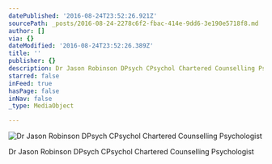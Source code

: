 ```yaml
---
datePublished: '2016-08-24T23:52:26.921Z'
sourcePath: _posts/2016-08-24-2278c6f2-fbac-414e-9dd6-3e190e5718f8.md
author: []
via: {}
dateModified: '2016-08-24T23:52:26.389Z'
title: ''
publisher: {}
description: Dr Jason Robinson DPsych CPsychol Chartered Counselling Psychologist
starred: false
inFeed: true
hasPage: false
inNav: false
_type: MediaObject

---
```

![Dr Jason Robinson DPsych CPsychol Chartered Counselling Psychologist ](https://the-grid-user-content.s3-us-west-2.amazonaws.com/8ccf2f42-4357-4762-b42a-23939220b6bf.jpg)

Dr Jason Robinson DPsych CPsychol Chartered Counselling Psychologist